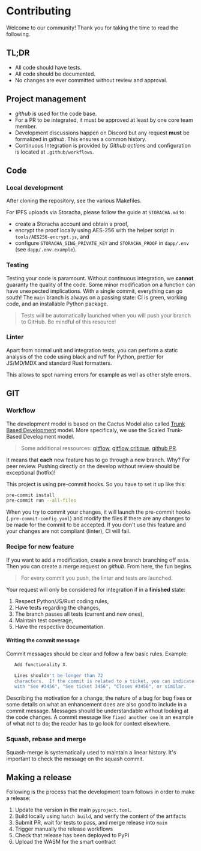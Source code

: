 # Contributing

Welcome to our community! Thank you for taking the time to read the following.

## TL;DR

- All code should have tests.
- All code should be documented.
- No changes are ever committed without review and approval.

## Project management

- _github_ is used for the code base.
- For a PR to be integrated, it must be approved at least by one core team member.
- Development discussions happen on Discord but any request **must** be formalized in _github_. This ensures a common
  history.
- Continuous Integration is provided by _Github actions_ and configuration is located at `.github/workflows`.

## Code

### Local development

After cloning the repository, see the various Makefiles.

For IPFS uploads via Storacha, please follow the guide at `STORACHA.md` to:
- create a Storacha account and obtain a proof,
- encrypt the proof locally using AES-256 with the helper script in `tools/AES256-encrypt.js`, and
- configure `STORACHA_SING_PRIVATE_KEY` and `STORACHA_PROOF` in `dapp/.env` (see `dapp/.env.example`).

### Testing

Testing your code is paramount. Without continuous integration, we **cannot**
guaranty the quality of the code. Some minor modification on a function can
have unexpected implications. With a single commit, everything can go south!
The `main` branch is always on a passing state: CI is green, working code,
and an installable Python package.

> Tests will be automatically launched when you will push your branch to
> GitHub. Be mindful of this resource!

### Linter

Apart from normal unit and integration tests, you can perform a static
analysis of the code using black and ruff for Python, prettier for JS/MD/MDX and standard Rust formatters.

This allows to spot naming errors for example as well as other style errors.

## GIT

### Workflow

The development model is based on the Cactus Model also called
[Trunk Based Development](https://trunkbaseddevelopment.com) model.
More specificaly, we use the Scaled Trunk-Based Development model.

> Some additional ressources:
> [gitflow](https://nvie.com/posts/a-successful-git-branching-model/),
> [gitflow critique](https://barro.github.io/2016/02/a-succesful-git-branching-model-considered-harmful/),
> [github PR](https://help.github.com/en/github/collaborating-with-issues-and-pull-requests/about-pull-request-merges).

It means that **each** new feature has to go through a new branch. Why?
For peer review. Pushing directly on the develop without review should be
exceptional (hotfix)!

This project is using pre-commit hooks. So you have to set it up like this:

```bash
pre-commit install
pre-commit run --all-files
```

When you try to commit your changes, it will launch the pre-commit hooks
(`.pre-commit-config.yaml`)
and modify the files if there are any changes to be made for the commit to be
accepted. If you don't use this feature and your changes are not compliant
(linter), CI will fail.

### Recipe for new feature

If you want to add a modification, create a new branch branching off `main`.
Then you can create a merge request on _github_. From here, the fun begins.

> For every commit you push, the linter and tests are launched.

Your request will only be considered for integration if in a **finished** state:

1. Respect Python/JS/Rust coding rules,
2. Have tests regarding the changes,
3. The branch passes all tests (current and new ones),
4. Maintain test coverage,
5. Have the respective documentation.

#### Writing the commit message

Commit messages should be clear and follow a few basic rules. Example:

```bash
   Add functionality X.

   Lines shouldn't be longer than 72
   characters.  If the commit is related to a ticket, you can indicate that
   with "See #3456", "See ticket 3456", "Closes #3456", or similar.
```

Describing the motivation for a change, the nature of a bug for bug fixes or
some details on what an enhancement does are also good to include in a commit
message. Messages should be understandable without looking at the code
changes. A commit message like `fixed another one` is an example of
what not to do; the reader has to go look for context elsewhere.

### Squash, rebase and merge

Squash-merge is systematically used to maintain a linear history. It's
important to check the message on the squash commit.

## Making a release

Following is the process that the development team follows in order to make
a release:

1. Update the version in the main `pyproject.toml`.
2. Build locally using `hatch build`, and verify the content of the artifacts
3. Submit PR, wait for tests to pass, and merge release into `main`
4. Trigger manually the release workflows
5. Check that release has been deployed to PyPI
6. Upload the WASM for the smart contract
